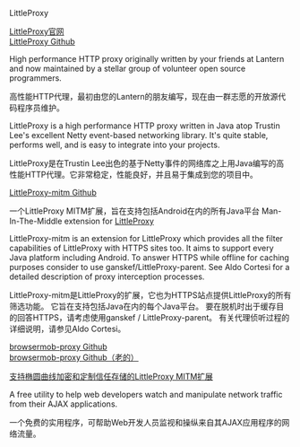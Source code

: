 LittleProxy

[LittleProxy官网](https://getlantern.org/)  
[LittleProxy Github](https://github.com/adamfisk/LittleProxy)  


High performance HTTP proxy originally written by your friends at Lantern and now maintained by a stellar group of volunteer open source programmers.

高性能HTTP代理，最初由您的Lantern的朋友编写，现在由一群志愿的开放源代码程序员维护。

LittleProxy is a high performance HTTP proxy written in Java atop Trustin Lee's excellent Netty event-based networking library. It's quite stable, performs well, and is easy to integrate into your projects.

LittleProxy是在Trustin Lee出色的基于Netty事件的网络库之上用Java编写的高性能HTTP代理。它非常稳定，性能良好，并且易于集成到您的项目中。





[LittleProxy-mitm Github](https://github.com/ganskef/LittleProxy-mitm)  

一个LittleProxy MITM扩展，旨在支持包括Android在内的所有Java平台
Man-In-The-Middle extension for [LittleProxy](https://github.com/adamfisk/LittleProxy)

LittleProxy-mitm is an extension for LittleProxy which provides all the filter capabilities of LittleProxy with HTTPS sites too. It aims to support every Java platform including Android. To answer HTTPS while offline for caching purposes consider to use ganskef/LittleProxy-parent. See Aldo Cortesi for a detailed description of proxy interception processes.

LittleProxy-mitm是LittleProxy的扩展，它也为HTTPS站点提供LittleProxy的所有筛选功能。 它旨在支持包括Java在内的每个Java平台。 要在脱机时出于缓存目的回答HTTPS，请考虑使用ganskef / LittleProxy-parent。 有关代理侦听过程的详细说明，请参见Aldo Cortesi。




[browsermob-proxy Github](https://github.com/lightbody/browsermob-proxy)  
[browsermob-proxy Github（老的）](https://github.com/webmetrics/browsermob-proxy)  

[支持椭圆曲线加密和定制信任存储的LittleProxy MITM扩展](https://github.com/lightbody/browsermob-proxy/tree/master/mitm)  

A free utility to help web developers watch and manipulate network traffic from their AJAX applications.

一个免费的实用程序，可帮助Web开发人员监视和操纵来自其AJAX应用程序的网络流量。




